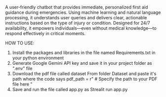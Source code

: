 A user-friendly chatbot that provides immediate, personalized first aid guidance during emergencies. Using machine learning and natural language processing, it understands user queries and delivers clear, actionable instructions based on the type of injury or condition. Designed for 24/7 availability, it empowers individuals—even without medical knowledge—to respond effectively in critical moments.

HOW TO USE:
  1. Install the packages and libraries in the file named Requirements.txt in your python environment
  2. Generate Google  Gemini API key and save it in your project folder as ".env" file
  3. Download the pdf file called dataset From folder Dataset and paste it's path where the code says pdf_path = r" # Specify the path to your PDF file here "
  4. Save and run the file called app.py as Strealit run app.py
